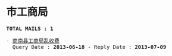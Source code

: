 # 市工商局
<pre><b>TOTAL MAILS : 1</b></pre>
<pre>
- <a href="../../categories/mails/1879.md">商南县工商局乱收费</a><br/>  Query Date : <b>2013-06-18</b> - Reply Date : <b>2013-07-09</b>
</pre>